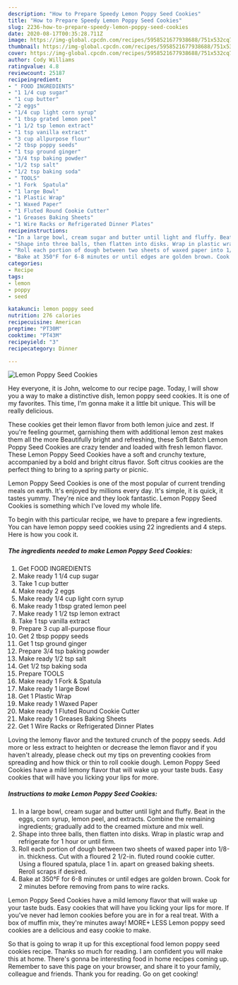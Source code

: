 ```yaml
---
description: "How to Prepare Speedy Lemon Poppy Seed Cookies"
title: "How to Prepare Speedy Lemon Poppy Seed Cookies"
slug: 2236-how-to-prepare-speedy-lemon-poppy-seed-cookies
date: 2020-08-17T00:35:28.711Z
image: https://img-global.cpcdn.com/recipes/5958521677938688/751x532cq70/lemon-poppy-seed-cookies-recipe-main-photo.jpg
thumbnail: https://img-global.cpcdn.com/recipes/5958521677938688/751x532cq70/lemon-poppy-seed-cookies-recipe-main-photo.jpg
cover: https://img-global.cpcdn.com/recipes/5958521677938688/751x532cq70/lemon-poppy-seed-cookies-recipe-main-photo.jpg
author: Cody Williams
ratingvalue: 4.8
reviewcount: 25187
recipeingredient:
- " FOOD INGREDIENTS"
- "1 1/4 cup sugar"
- "1 cup butter"
- "2 eggs"
- "1/4 cup light corn syrup"
- "1 tbsp grated lemon peel"
- "1 1/2 tsp lemon extract"
- "1 tsp vanilla extract"
- "3 cup allpurpose flour"
- "2 tbsp poppy seeds"
- "1 tsp ground ginger"
- "3/4 tsp baking powder"
- "1/2 tsp salt"
- "1/2 tsp baking soda"
- " TOOLS"
- "1 Fork  Spatula"
- "1 large Bowl"
- "1 Plastic Wrap"
- "1 Waxed Paper"
- "1 Fluted Round Cookie Cutter"
- "1 Greases Baking Sheets"
- "1 Wire Racks or Refrigerated Dinner Plates"
recipeinstructions:
- "In a large bowl, cream sugar and butter until light and fluffy. Beat in the eggs, corn syrup, lemon peel, and extracts. Combine the remaining ingredients; gradually add to the creamed mixture and mix well."
- "Shape into three balls, then flatten into disks. Wrap in plastic wrap and refrigerate for 1 hour or until firm."
- "Roll each portion of dough between two sheets of waxed paper into 1/8-in. thickness. Cut with a floured 2 1/2-in. fluted round cookie cutter. Using a floured spatula, place 1 in. apart on greased baking sheets. Reroll scraps if desired."
- "Bake at 350°F for 6-8 minutes or until edges are golden brown. Cook for 2 minutes before removing from pans to wire racks."
categories:
- Recipe
tags:
- lemon
- poppy
- seed

katakunci: lemon poppy seed 
nutrition: 276 calories
recipecuisine: American
preptime: "PT30M"
cooktime: "PT43M"
recipeyield: "3"
recipecategory: Dinner

---
```



![Lemon Poppy Seed Cookies](https://img-global.cpcdn.com/recipes/5958521677938688/751x532cq70/lemon-poppy-seed-cookies-recipe-main-photo.jpg)

Hey everyone, it is John, welcome to our recipe page. Today, I will show you a way to make a distinctive dish, lemon poppy seed cookies. It is one of my favorites. This time, I'm gonna make it a little bit unique. This will be really delicious.

These cookies get their lemon flavor from both lemon juice and zest. If you&#39;re feeling gourmet, garnishing them with additional lemon zest makes them all the more Beautifully bright and refreshing, these Soft Batch Lemon Poppy Seed Cookies are crazy tender and loaded with fresh lemon flavor. These Lemon Poppy Seed Cookies have a soft and crunchy texture, accompanied by a bold and bright citrus flavor. Soft citrus cookies are the perfect thing to bring to a spring party or picnic.

Lemon Poppy Seed Cookies is one of the most popular of current trending meals on earth. It's enjoyed by millions every day. It's simple, it is quick, it tastes yummy. They're nice and they look fantastic. Lemon Poppy Seed Cookies is something which I've loved my whole life.


To begin with this particular recipe, we have to prepare a few ingredients. You can have lemon poppy seed cookies using 22 ingredients and 4 steps. Here is how you cook it.

<!--inarticleads1-->

##### The ingredients needed to make Lemon Poppy Seed Cookies:

1. Get  FOOD INGREDIENTS
1. Make ready 1 1/4 cup sugar
1. Take 1 cup butter
1. Make ready 2 eggs
1. Make ready 1/4 cup light corn syrup
1. Make ready 1 tbsp grated lemon peel
1. Make ready 1 1/2 tsp lemon extract
1. Take 1 tsp vanilla extract
1. Prepare 3 cup all-purpose flour
1. Get 2 tbsp poppy seeds
1. Get 1 tsp ground ginger
1. Prepare 3/4 tsp baking powder
1. Make ready 1/2 tsp salt
1. Get 1/2 tsp baking soda
1. Prepare  TOOLS
1. Make ready 1 Fork &amp; Spatula
1. Make ready 1 large Bowl
1. Get 1 Plastic Wrap
1. Make ready 1 Waxed Paper
1. Make ready 1 Fluted Round Cookie Cutter
1. Make ready 1 Greases Baking Sheets
1. Get 1 Wire Racks or Refrigerated Dinner Plates


Loving the lemony flavor and the textured crunch of the poppy seeds. Add more or less extract to heighten or decrease the lemon flavor and if you haven&#39;t already, please check out my tips on preventing cookies from spreading and how thick or thin to roll cookie dough. Lemon Poppy Seed Cookies have a mild lemony flavor that will wake up your taste buds. Easy cookies that will have you licking your lips for more. 

<!--inarticleads2-->

##### Instructions to make Lemon Poppy Seed Cookies:

1. In a large bowl, cream sugar and butter until light and fluffy. Beat in the eggs, corn syrup, lemon peel, and extracts. Combine the remaining ingredients; gradually add to the creamed mixture and mix well.
1. Shape into three balls, then flatten into disks. Wrap in plastic wrap and refrigerate for 1 hour or until firm.
1. Roll each portion of dough between two sheets of waxed paper into 1/8-in. thickness. Cut with a floured 2 1/2-in. fluted round cookie cutter. Using a floured spatula, place 1 in. apart on greased baking sheets. Reroll scraps if desired.
1. Bake at 350°F for 6-8 minutes or until edges are golden brown. Cook for 2 minutes before removing from pans to wire racks.


Lemon Poppy Seed Cookies have a mild lemony flavor that will wake up your taste buds. Easy cookies that will have you licking your lips for more. If you&#39;ve never had lemon cookies before you are in for a real treat. With a box of muffin mix, they&#39;re minutes away! MORE+ LESS Lemon poppy seed cookies are a delicious and easy cookie to make. 

So that is going to wrap it up for this exceptional food lemon poppy seed cookies recipe. Thanks so much for reading. I am confident you will make this at home. There's gonna be interesting food in home recipes coming up. Remember to save this page on your browser, and share it to your family, colleague and friends. Thank you for reading. Go on get cooking!
